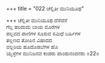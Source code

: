 +++
title = "022 ಚೆಲ್ಲಿತೀ ಮುನಿಯೂಥ"

+++
ಚೆಲ್ಲಿತೀ ಮುನಿಯೂಥ ದೆಸೆದೆಸೆ   
ಗೆಲ್ಲ ಹರಿದುದು ಬಾಯ ಮೊರೆಗಳ   
ಪಲ್ಲವದ ಪಾಣಿಗಳ ಸೂಸುವ ಸಮಿಧೆ ಬರ್ಹಿಗಳ   
ತಲ್ಲಣದ ತೋಪಿನ ವಿಷಾದದ  
ವಲ್ಲರಿಯ ಹೂದೊಡಬೆಗಳ ಹೊ  
ಯ್ವಳ್ಳೆಗಳ ಮುನಿಜನವ ಕಂಡರು ಪಾಂಡುನಂದನರು      ॥22॥